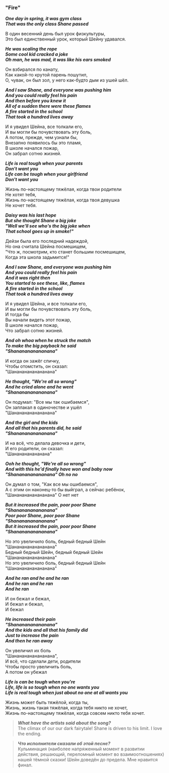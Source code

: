 ### **"Fire"**

**_One day in spring, it was gym class  
That was the only class Shane passed_**  

В один весенний день был урок физкультуры,  
Это был единственный урок, который Шейну удавался.  

**_He was scaling the rope  
Some cool kid cracked a joke  
Oh man, he was mad, it was like his ears smoked_**  

Он взбирался по канату,  
Как какой-то крутой парень пошутил,  
О, чувак, он был зол, у него как-будто дым из ушей шёл.  

**_And I saw Shane, and everyone was pushing him  
And you could really feel his pain  
And then before you knew it  
All of a sudden there were these flames  
A fire started in the school  
That took a hundred lives away_**  

И я увидел Шейна, все толкали его,  
И вы могли бы почувствовать эту боль,  
А потом, прежде, чем узнали бы,  
Внезапно появилось бы это пламя,  
В школе начался пожар,  
Он забрал сотню жизней.  

**_Life is real tough when your parents  
Don't want you  
Life can be tough when your girlfriend  
Don't want you_**  

Жизнь по-настоящему тяжёлая, когда твои родители  
Не хотят тебя,  
Жизнь по-настоящему тяжёлая, когда твоя девушка  
Не хочет тебя.  

**_Daisy was his last hope  
But she thought Shane a big joke  
"Well we'll see who's the big joke when  
That school goes up in smoke!"_**  

Дейзи была его последний надеждой,  
Но она считала Шейна посмешищем,  
"Что ж, посмотрим, кто станет большим посмешищем,  
Когда эта школа задымится!"  

**_And I saw Shane, and everyone was pushing him  
And you could really feel his pain  
And it was right then  
You started to see these, like, flames  
A fire started in the school  
That took a hundred lives away_**  

И я увидел Шейна, и все толкали его,  
И вы могли бы почувствовать эту боль,  
И тогда бы  
Вы начали видеть этот пожар,  
В школе начался пожар,  
Что забрал сотню жизней.  

**_And oh whoa when he struck the match  
To make the big payback he said  
"Shananananananana"_**  

И когда он зажёг спичку,  
Чтобы отомстить, он сказал:  
"Шанананананананана"  

**_He thought, "We're all so wrong"  
And he cried alone and he went  
"Shananananananana"_**  

Он подумал: "Все мы так ошибаемся",  
Он заплакал в одиночестве и ушёл  
"Шанананананананана"  

**_And the girl and the kids  
And all that his parents did, he said  
"Shananananananana"_**  

И на всё, что делала девочка и дети,  
И его родители, он сказал:  
"Шананананананана"  

**_Ooh he thought, "We're all so wrong"  
And with this he'd finally have won and baby now  
"Shananananananana" Oh no no_**  

Он думал о том, "Как все мы ошибаемся",  
А с этим он наконец-то бы выйграл, а сейчас ребёнок,  
"Шанананананананана" О нет нет  

**_But it increased the pain, poor poor Shane  
"Shananananananana"  
Poor poor Shane, poor poor Shane  
"Shananananananana"  
But it increased the pain, poor poor Shane  
"Shananananananana"_**  

Но это увеличило боль, бедный бедный Шейн  
"Шанананананананана"  
Бедный бедный Шейн, бедный бедный Шейн  
"Шанананананананана"  
Но это увеличило боль, бедный бедный Шейн  
"Шанананананананана"  

**_And he ran and he and he ran  
And he ran and he ran  
And he ran_**  

И он бежал и бежал,  
И бежал и бежал,  
И бежал  

**_He increased their pain  
"Shananananananana"  
And the kids and all that his family did  
Just to increase the pain  
And then he ran away_**  

Он увеличил их боль  
"Шанананананананана",  
И всё, что сделали дети, родители  
Чтобы просто увеличить боль,  
А потом он убежал  

**_Life is can be tough when you're  
Life, life is so tough when no one wants you  
Life is real tough when just about no one at all wants you_**  

Жизнь может быть тяжёлой, когда ты,  
Жизнь, жизнь такая тяжёлая, когда тебя никто не хочет,  
Жизнь по-настоящему тяжёлая, когда совсем никто тебя хочет.  

> **_What have the artists said about the song?_**  
The climax of our our dark fairytale! Shane is driven to his limit. I love the ending.  

> **_Что исполнители сказали об этой песне?_**  
Кульминация (наиболее напряженный момент в развитии действия, решающий, переломный момент во взаимоотношениях) нашей тёмной сказки! Шейн доведён до предела. Мне нравится финал.
